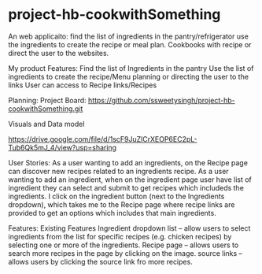 # project-hb-cookwithSomething
An web applicaito: find the list of ingredients in the pantry/refrigerator use the ingredients to create the recipe or meal plan.
Cookbooks with recipe or direct the user to the websites.

My product Features:
Find the list of Ingredients in the pantry
Use the list of ingredients to create the recipe/Menu planning or directing the user to the links
User can access to Recipe links/Recipes


Planning:
Project Board:
https://github.com/ssweetysingh/project-hb-cookwithSomething.git

Visuals and Data model

https://drive.google.com/file/d/1scF9JuZlCrXEOP6EC2pL-Tub6Qk5mJ_4/view?usp=sharing

User Stories:
As a user wanting to add an ingredients, on the Recipe page can discover new recipes related to an ingredients recipe.
As a user wanting to add an ingredient, when on the ingredient page user have list of ingredient they can select and submit to get recipes which includeds the ingredients. I click on the ingredient button (next to the Ingredients dropdown), which takes me to the Recipe page where recipe links are provided to get an options which includes that main ingredients.

Features:
Existing Features
Ingredient dropdown list – allow users to select ingredients from the list for specific recipes (e.g. chicken recipes) by selecting one or more of the ingredients.
Recipe page – allows users to search more recipes in the page by clicking on the image.
source links – allows users by clicking the source link fro more recipes.






